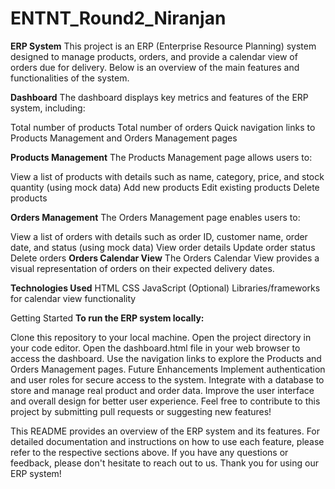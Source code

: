 # ENTNT_Round2_Niranjan
**ERP System**
This project is an ERP (Enterprise Resource Planning) system designed to manage products, orders, and provide a calendar view of orders due for delivery. Below is an overview of the main features and functionalities of the system.

**Dashboard**
The dashboard displays key metrics and features of the ERP system, including:

Total number of products
Total number of orders
Quick navigation links to Products Management and Orders Management pages

**Products Management**
The Products Management page allows users to:

View a list of products with details such as name, category, price, and stock quantity (using mock data)
Add new products
Edit existing products
Delete products


**Orders Management**
The Orders Management page enables users to:

View a list of orders with details such as order ID, customer name, order date, and status (using mock data)
View order details
Update order status
Delete orders
**Orders Calendar View**
The Orders Calendar View provides a visual representation of orders on their expected delivery dates.

**Technologies Used**
HTML
CSS
JavaScript
(Optional) Libraries/frameworks for calendar view functionality

Getting Started
**To run the ERP system locally:**

Clone this repository to your local machine.
Open the project directory in your code editor.
Open the dashboard.html file in your web browser to access the dashboard.
Use the navigation links to explore the Products and Orders Management pages.
Future Enhancements
Implement authentication and user roles for secure access to the system.
Integrate with a database to store and manage real product and order data.
Improve the user interface and overall design for better user experience.
Feel free to contribute to this project by submitting pull requests or suggesting new features!

This README provides an overview of the ERP system and its features. For detailed documentation and instructions on how to use each feature, please refer to the respective sections above. If you have any questions or feedback, please don't hesitate to reach out to us. Thank you for using our ERP system!
